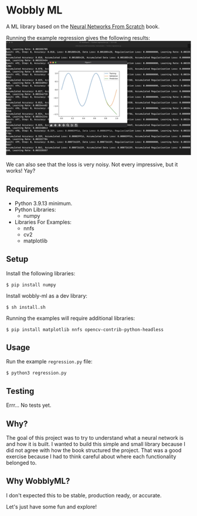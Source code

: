 # Wobbly ML
A ML library based on the [Neural Networks From Scratch](https://nnfs.io) book.

Running the example regression gives the following results:
![Regression Result](./regresssion.jpg)

We can also see that the loss is very noisy. Not every impressive, but it works! Yay?

## Requirements
- Python 3.9.13 minimum.
- Python Libraries:
  - numpy
- Libraries For Examples:
  - nnfs
  - cv2
  - matplotlib

## Setup
Install the following libraries:
```
$ pip install numpy
```
Install wobbly-ml as a dev library:
```
$ sh install.sh
```

Running the examples will require additional libraries:
```
$ pip install matplotlib nnfs opencv-contrib-python-headless
``` 

## Usage
Run the example `regression.py` file:
```
$ python3 regression.py
```

## Testing
Errr... No tests yet.

## Why?
The goal of this project was to try to understand what a neural network is and how it is built. I wanted to build this simple and small library because I did not agree with how the book structured the project. That was a good exercise because I had to think careful about where each functionality belonged to.

## Why WobblyML?
I don't expected this to be stable, production ready, or accurate.

Let's just have some fun and explore!
